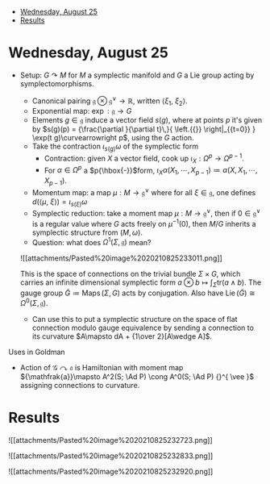 -   [Wednesday, August 25](#wednesday-august-25)
-   [Results](#results)














# Wednesday, August 25

-   Setup: $G\curvearrowright M$ for $M$ a symplectic manifold and $G$ a Lie group acting by symplectomorphisms.

    -   Canonical pairing ${\mathfrak{g}}\otimes{\mathfrak{g}} {}^{ \vee }\to {\mathbb{R}}$, written ${\left\langle {\xi_1},~{\xi_2} \right\rangle}$.
    -   Exponential map: $\exp: {\mathfrak{g}}\to G$
    -   Elements $g\in {\mathfrak{g}}$ induce a vector field $s(g)$, where at points $p$ it's given by $s(g)(p) = {\frac{\partial }{\partial t}\,}{ \left.{{}} \right|_{{t=0}} } \exp(t g)\curvearrowright p$, using the $G$ action.
    -   Take the contraction $\iota_{s(g)} \omega$ of the symplectic form
        -   Contraction: given $X$ a vector field, cook up $\iota_X: \Omega^p \to \Omega^{p-1}$.
        -   For $\alpha \in \Omega^p$ a $p{\hbox{-}}$form, $\iota_X\alpha (X_1, \cdots, X_{p-1}) \coloneqq\alpha(X, X_1, \cdots, X_{p-1})$.
    -   Momentum map: a map $\mu:M\to{\mathfrak{g}} {}^{ \vee }$ where for all $\xi\in {\mathfrak{g}}$, one defines $d({\left\langle {\mu},~{\xi} \right\rangle}) = \iota_{s(\xi)} \omega$
    -   Symplectic reduction: take a moment map $\mu:M\to{\mathfrak{g}} {}^{ \vee }$, then if $0\in{\mathfrak{g}} {}^{ \vee }$ is a regular value where $G$ acts freely on $\mu^{-1}(0)$, then $M/G$ inherits a symplectic structure from $(M, \omega)$.
    -   Question: what does $\Omega^1(\Sigma, {\mathfrak{g}})$ mean?

    ![[attachments/Pasted%20image%2020210825233011.png]]

    This is the space of connections on the trivial bundle $\Sigma \times G$, which carries an infinite dimensional symplectic form $a\otimes b\mapsto \int_\Sigma {\mathrm{tr}}(a\wedge b)$. The gauge group $\tilde G \coloneqq\mathop{\mathrm{Maps}}(\Sigma, G)$ acts by conjugation. Also have $\operatorname{Lie}(\tilde G) \cong \Omega^0(\Sigma, {\mathfrak{g}})$.

    -   Can use this to put a symplectic structure on the space of flat connection modulo gauge equivalence by sending a connection to its curvature $A\mapsto dA + {1\over 2}[A\wedge A]$.

Uses in Goldman

-   Action of ${\mathcal{G}}\curvearrowright{\mathfrak{a}}$ is Hamiltonian with moment map ${\mathfrak{a}}\mapsto A^2(S; \Ad P) \cong A^0(S; \Ad P) {}^{ \vee }$ assigning connections to curvature.

# Results

![[attachments/Pasted%20image%2020210825232723.png]]

![[attachments/Pasted%20image%2020210825232833.png]]

![[attachments/Pasted%20image%2020210825232920.png]]
